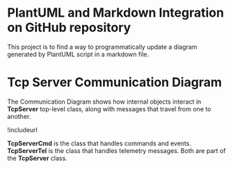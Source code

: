 # PlantUML and Markdown Integration on GitHub repository

This project is to find a way to programmatically update a diagram generated by PlantUML script in a markdown file.

# Tcp Server Communication Diagram

The Communication Diagram shows how internal objects interact in **TcpServer** top-level class, along with messages that travel from one to another.

!includeurl 

**TcpServerCmd** is the class that handles commands and events.
**TcpServerTel** is the class that handles telemetry messages.
Both are part of the **TcpServer** class.
